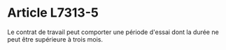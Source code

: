 # Article L7313-5

Le contrat de travail peut comporter une période d'essai dont la durée ne peut être supérieure à trois mois.